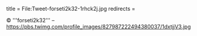 title = File:Tweet-forseti2k32-1rhck2j.jpg
redirects =
>>>>

© '''forseti2k32''' – https://pbs.twimg.com/profile_images/827987222494380037/1dxtjjV3.jpg